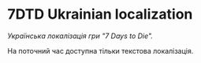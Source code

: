 # 7DTD Ukrainian localization

*Українська локалізація гри "7 Days to Die".*

На поточний час доступна тільки текстова локалізація.
